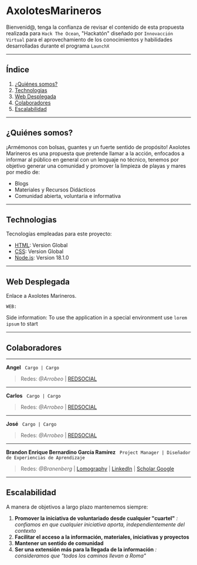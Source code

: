 # AxolotesMarineros
Bienvenid@, tenga la confianza de revisar el contenido de esta propuesta realizada para ```Hack The Ocean```, "Hackatón" diseñado por ```Innovacción Virtual``` para el aprovechamiento de los conocimientos y habilidades desarrolladas durante el programa ``LaunchX``
***
## Índice
1. [¿Quiénes somos?](#quiénes-somos)
2. [Technologias](#technologias)
3. [Web Desplegada](#web-desplegada)
4. [Colaboradores](#colaboradores)
5. [Escalabilidad](#escalabilidad)
***
## ¿Quiénes somos?
¡Armémonos con bolsas, guantes y un fuerte sentido de propósito!
Axolotes Marineros es una propuesta que pretende llamar a la acción, enfocados a informar al público en general con un lenguaje no técnico, tenemos por objetivo generar una comunidad y promover la limpieza de playas y mares por medio de: 
* Blogs 
* Materiales y Recursos Didácticos
* Comunidad abierta, voluntaria e informativa 

***
## Technologias

Tecnologías empleadas para este proyecto:
* [HTML](https://html.com/): Version Global 
* [CSS](https://www.w3.org/Style/CSS/Overview.en.html): Version Global
* [Node.js](https://nodejs.org/es/): Version 18.1.0
***
## Web Desplegada

Enlace a Axolotes Marineros. 
```
WEB:
```
Side information: To use the application in a special environment use ```lorem ipsum``` to start
***
## Colaboradores
***
**Angel** `` Cargo | Cargo``
> Redes: _@Arrobeo_ |
> [REDSOCIAL](ENLACE)
***
**Carlos** `` Cargo | Cargo``
> Redes: _@Arrobeo_ |
> [REDSOCIAL](ENLACE)
***
**José** `` Cargo | Cargo``
> Redes: _@Arrobeo_ |
> [REDSOCIAL](ENLACE)
***
**Brandon Enrique Bernardino García Ramírez** `` Project Manager | Diseñador de Experiencias de Aprendizaje``
> Redes: _@Branenberg_ | [Lomography](https://www.lomography.com/homes/branenberg) |
> [LinkedIn](https://www.linkedin.com/in/branenberg/) | [Scholar Google](https://scholar.google.com/citations?user=QR9Q5PsAAAAJ&hl=es)

***
## Escalabilidad

A manera de objetivos a largo plazo mantenemos siempre:
1. **Promover la iniciativa de voluntariado desde cualquier "cuartel"**
_: confiamos en que cualquier iniciativa aporta, independientemente del contexto_
2. __Facilitar el acceso a la información, materiales, iniciativas y proyectos__ 
3. **Mantener un sentido de comunidad**
4. **Ser una extensión más para la llegada de la información**
_: consideramos que "todos los caminos llevan a Roma"_
